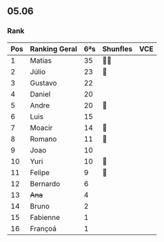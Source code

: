 
## 05.06

### Rank

| Pos | Ranking Geral | 6ªs | Shunfles                              | VCE         |
|-----|---------------|-----|---------------------------------------|-------------|
| 1   | Matias        | 35  |:basketball::basketball:               |             |
| 2   | Júlio         | 23  |:basketball:                           |             |
| 3   | Gustavo       | 22  |                                       |             |
| 4   | Daniel        | 20  |                                       |             |
| 5   | Andre         | 20  |:basketball:                           |             |
| 6   | Luis          | 15  |                                       |             |
| 7   | Moacir        | 14  |:basketball:                           |             |
| 8   | Romano        | 11  |:basketball:                           |             |
| 9   | Joao          | 10  |                                       |             |
| 10  | Yuri          | 10  |:basketball:                           |             |
| 11  | Felipe        | 9   |:basketball:                           |             |
| 12  | Bernardo      | 6   |                                       |             |
| 13  | ~~Ana~~       | 4   |                                       |             |
| 14  | Bruno         | 2   |                                       |             |
| 15  | Fabienne      | 1   |                                       |             |
| 16  | Françoá       | 1   |                                       |             | 